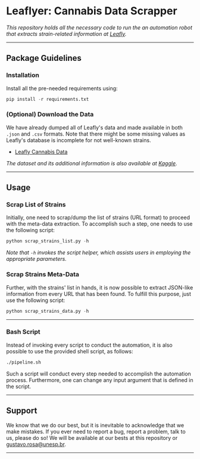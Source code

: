 # Leaflyer: Cannabis Data Scrapper

*This repository holds all the necessary code to run the an automation robot that extracts strain-related information at [Leafly](https://www.leafly.com).*

---

## Package Guidelines

### Installation

Install all the pre-needed requirements using:

```Python
pip install -r requirements.txt
```

### (Optional) Download the Data

We have already dumped all of Leafly's data and made available in both `.json` and `.csv` formats. Note that there might be some missing values as Leafly's database is incomplete for not well-known strains.

* [Leafly Cannabis Data](https://www.recogna.tech/files/datasets/leafly_strain_data.tar.gz)

*The dataset and its additional information is also available at [Kaggle](https://www.kaggle.com/gthrosa/leafly-cannabis-strains-metadata)*.

---

## Usage

### Scrap List of Strains

Initially, one need to scrap/dump the list of strains (URL format) to proceed with the meta-data extraction. To accomplish such a step, one needs to use the following script:

```Python
python scrap_strains_list.py -h
```

*Note that `-h` invokes the script helper, which assists users in employing the appropriate parameters.*

### Scrap Strains Meta-Data

Further, with the strains' list in hands, it is now possible to extract JSON-like information from every URL that has been found. To fulfill this purpose, just use the following script:

```Python
python scrap_strains_data.py -h
```

---

### Bash Script

Instead of invoking every script to conduct the automation, it is also possible to use the provided shell script, as follows:

```Bash
./pipeline.sh
```

Such a script will conduct every step needed to accomplish the automation process. Furthermore, one can change any input argument that is defined in the script.

---

## Support

We know that we do our best, but it is inevitable to acknowledge that we make mistakes. If you ever need to report a bug, report a problem, talk to us, please do so! We will be available at our bests at this repository or gustavo.rosa@unesp.br.

---
